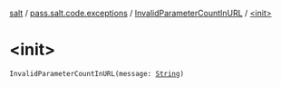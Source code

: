 [salt](../../index.md) / [pass.salt.code.exceptions](../index.md) / [InvalidParameterCountInURL](index.md) / [&lt;init&gt;](./-init-.md)

# &lt;init&gt;

`InvalidParameterCountInURL(message: `[`String`](https://kotlinlang.org/api/latest/jvm/stdlib/kotlin/-string/index.html)`)`